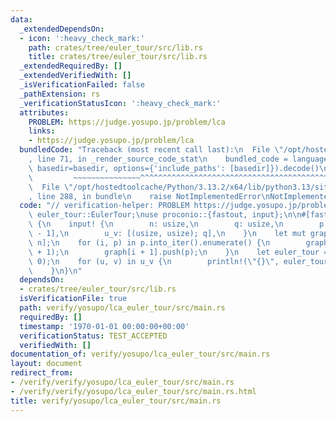 ```yaml
---
data:
  _extendedDependsOn:
  - icon: ':heavy_check_mark:'
    path: crates/tree/euler_tour/src/lib.rs
    title: crates/tree/euler_tour/src/lib.rs
  _extendedRequiredBy: []
  _extendedVerifiedWith: []
  _isVerificationFailed: false
  _pathExtension: rs
  _verificationStatusIcon: ':heavy_check_mark:'
  attributes:
    PROBLEM: https://judge.yosupo.jp/problem/lca
    links:
    - https://judge.yosupo.jp/problem/lca
  bundledCode: "Traceback (most recent call last):\n  File \"/opt/hostedtoolcache/Python/3.13.2/x64/lib/python3.13/site-packages/onlinejudge_verify/documentation/build.py\"\
    , line 71, in _render_source_code_stat\n    bundled_code = language.bundle(stat.path,\
    \ basedir=basedir, options={'include_paths': [basedir]}).decode()\n          \
    \         ~~~~~~~~~~~~~~~^^^^^^^^^^^^^^^^^^^^^^^^^^^^^^^^^^^^^^^^^^^^^^^^^^^^^^^^^^^^^^^^^^\n\
    \  File \"/opt/hostedtoolcache/Python/3.13.2/x64/lib/python3.13/site-packages/onlinejudge_verify/languages/rust.py\"\
    , line 288, in bundle\n    raise NotImplementedError\nNotImplementedError\n"
  code: "// verification-helper: PROBLEM https://judge.yosupo.jp/problem/lca\n\nuse\
    \ euler_tour::EulerTour;\nuse proconio::{fastout, input};\n\n#[fastout]\nfn main()\
    \ {\n    input! {\n        n: usize,\n        q: usize,\n        p: [usize; n\
    \ - 1],\n        u_v: [(usize, usize); q],\n    }\n    let mut graph = vec![vec![];\
    \ n];\n    for (i, p) in p.into_iter().enumerate() {\n        graph[p].push(i\
    \ + 1);\n        graph[i + 1].push(p);\n    }\n    let euler_tour = EulerTour::new(&graph,\
    \ 0);\n    for (u, v) in u_v {\n        println!(\"{}\", euler_tour.lca(u, v));\n\
    \    }\n}\n"
  dependsOn:
  - crates/tree/euler_tour/src/lib.rs
  isVerificationFile: true
  path: verify/yosupo/lca_euler_tour/src/main.rs
  requiredBy: []
  timestamp: '1970-01-01 00:00:00+00:00'
  verificationStatus: TEST_ACCEPTED
  verifiedWith: []
documentation_of: verify/yosupo/lca_euler_tour/src/main.rs
layout: document
redirect_from:
- /verify/verify/yosupo/lca_euler_tour/src/main.rs
- /verify/verify/yosupo/lca_euler_tour/src/main.rs.html
title: verify/yosupo/lca_euler_tour/src/main.rs
---
```

